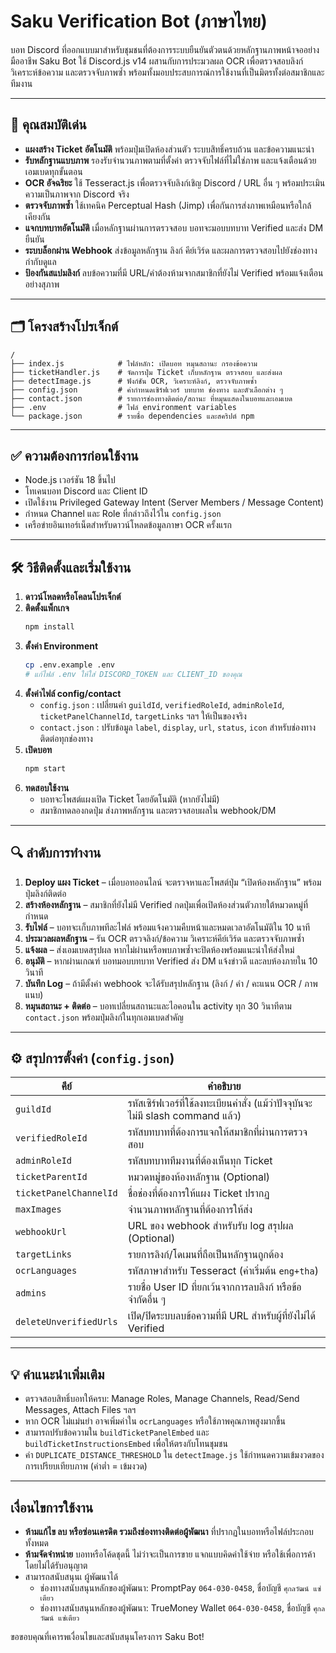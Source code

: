 # Saku Verification Bot (ภาษาไทย)

บอท Discord ที่ออกแบบมาสำหรับชุมชนที่ต้องการระบบยืนยันตัวตนด้วยหลักฐานภาพหน้าจออย่างมืออาชีพ Saku Bot ใช้ Discord.js v14 ผสานกับการประมวลผล OCR เพื่อตรวจสอบลิงก์ วิเคราะห์ข้อความ และตรวจจับภาพซ้ำ พร้อมทั้งมอบประสบการณ์การใช้งานที่เป็นมิตรทั้งต่อสมาชิกและทีมงาน

---

## 🔰 คุณสมบัติเด่น

- **แผงสร้าง Ticket อัตโนมัติ** พร้อมปุ่มเปิดห้องส่วนตัว ระบบสิทธิ์ครบถ้วน และข้อความแนะนำ
- **รับหลักฐานแบบภาพ** รองรับจำนวนภาพตามที่ตั้งค่า ตรวจจับไฟล์ที่ไม่ใช่ภาพ และแจ้งเตือนด้วยเอมเบดทุกขั้นตอน
- **OCR อัจฉริยะ** ใช้ Tesseract.js เพื่อตรวจจับลิงก์เชิญ Discord / URL อื่น ๆ พร้อมประเมินความเป็นภาพจาก Discord จริง
- **ตรวจจับภาพซ้ำ** ใช้เทคนิค Perceptual Hash (Jimp) เพื่อกันการส่งภาพเหมือนหรือใกล้เคียงกัน
- **แจกบทบาทอัตโนมัติ** เมื่อหลักฐานผ่านการตรวจสอบ บอทจะมอบบทบาท Verified และส่ง DM ยืนยัน
- **ระบบล็อกผ่าน Webhook** ส่งข้อมูลหลักฐาน ลิงก์ คีย์เวิร์ด และผลการตรวจสอบไปยังช่องทางกำกับดูแล
- **ป้องกันสแปมลิงก์** ลบข้อความที่มี URL/คำต้องห้ามจากสมาชิกที่ยังไม่ Verified พร้อมแจ้งเตือนอย่างสุภาพ

---

## 🗂 โครงสร้างโปรเจ็กต์

```
/
├── index.js            # ไฟล์หลัก: เปิดบอท หมุนสถานะ กรองข้อความ
├── ticketHandler.js    # จัดการปุ่ม Ticket เก็บหลักฐาน ตรวจสอบ และส่งผล
├── detectImage.js      # ฟังก์ชัน OCR, วิเคราะห์ลิงก์, ตรวจจับภาพซ้ำ
├── config.json         # ค่ากำหนดเซิร์ฟเวอร์ บทบาท ช่องทาง และตัวเลือกต่าง ๆ
├── contact.json        # รายการช่องทางติดต่อ/สถานะ ที่หมุนแสดงในบอทและเอมเบด
├── .env                # ไฟล์ environment variables
└── package.json        # รายชื่อ dependencies และสคริปต์ npm
```

---

## ✅ ความต้องการก่อนใช้งาน

- Node.js เวอร์ชัน 18 ขึ้นไป
- โทเคนบอท Discord และ Client ID
- เปิดใช้งาน Privileged Gateway Intent (Server Members / Message Content)
- กำหนด Channel และ Role ที่กล่าวถึงไว้ใน `config.json`
- เครือข่ายอินเทอร์เน็ตสำหรับดาวน์โหลดข้อมูลภาษา OCR ครั้งแรก

---

## 🛠 วิธีติดตั้งและเริ่มใช้งาน

1. **ดาวน์โหลดหรือโคลนโปรเจ็กต์**
2. **ติดตั้งแพ็กเกจ**
   ```bash
   npm install
   ```
3. **ตั้งค่า Environment**
   ```bash
   cp .env.example .env
   # แก้ไฟล์ .env ให้ใส่ DISCORD_TOKEN และ CLIENT_ID ของคุณ
   ```
4. **ตั้งค่าไฟล์ config/contact**
   - `config.json` : เปลี่ยนค่า `guildId`, `verifiedRoleId`, `adminRoleId`, `ticketPanelChannelId`, `targetLinks` ฯลฯ ให้เป็นของจริง
   - `contact.json` : ปรับข้อมูล `label`, `display`, `url`, `status`, `icon` สำหรับช่องทางติดต่อทุกช่องทาง
5. **เปิดบอท**
   ```bash
   npm start
   ```
6. **ทดสอบใช้งาน**
   - บอทจะโพสต์แผงเปิด Ticket โดยอัตโนมัติ (หากยังไม่มี)
   - สมาชิกทดลองกดปุ่ม ส่งภาพหลักฐาน และตรวจสอบผลใน webhook/DM

---

## 🔍 ลำดับการทำงาน

1. **Deploy แผง Ticket** – เมื่อบอทออนไลน์ จะตรวจหาและโพสต์ปุ่ม “เปิดห้องหลักฐาน” พร้อมปุ่มลิงก์ติดต่อ
2. **สร้างห้องหลักฐาน** – สมาชิกที่ยังไม่มี Verified กดปุ่มเพื่อเปิดห้องส่วนตัวภายใต้หมวดหมู่ที่กำหนด
3. **รับไฟล์** – บอทจะเก็บภาพทีละไฟล์ พร้อมแจ้งความคืบหน้าและหมดเวลาอัตโนมัติใน 10 นาที
4. **ประมวลผลหลักฐาน** – รัน OCR ตรวจลิงก์/ข้อความ วิเคราะห์คีย์เวิร์ด และตรวจจับภาพซ้ำ
5. **แจ้งผล** – ส่งเอมเบดสรุปผล หากไม่ผ่านหรือพบภาพซ้ำจะปิดห้องพร้อมแนะนำให้ส่งใหม่
6. **อนุมัติ** – หากผ่านเกณฑ์ บอทมอบบทบาท Verified ส่ง DM แจ้งข่าวดี และลบห้องภายใน 10 วินาที
7. **บันทึก Log** – ถ้ามีตั้งค่า webhook จะได้รับสรุปหลักฐาน (ลิงก์ / คำ / คะแนน OCR / ภาพแนบ)
8. **หมุนสถานะ + ติดต่อ** – บอทเปลี่ยนสถานะและไอคอนใน activity ทุก 30 วินาทีตาม `contact.json` พร้อมปุ่มลิงก์ในทุกเอมเบดสำคัญ

---

## ⚙️ สรุปการตั้งค่า (`config.json`)

| คีย์                     | คำอธิบาย                                                                 |
| ----------------------- | -------------------------------------------------------------------------- |
| `guildId`               | รหัสเซิร์ฟเวอร์ที่ใช้ลงทะเบียนคำสั่ง (แม้ว่าปัจจุบันจะไม่มี slash command แล้ว) |
| `verifiedRoleId`        | รหัสบทบาทที่ต้องการแจกให้สมาชิกที่ผ่านการตรวจสอบ                         |
| `adminRoleId`           | รหัสบทบาททีมงานที่ต้องเห็นทุก Ticket                                       |
| `ticketParentId`        | หมวดหมู่ของห้องหลักฐาน (Optional)                                         |
| `ticketPanelChannelId`  | ชื่อช่องที่ต้องการให้แผง Ticket ปรากฏ                                    |
| `maxImages`             | จำนวนภาพหลักฐานที่ต้องการให้ส่ง                                           |
| `webhookUrl`            | URL ของ webhook สำหรับรับ log สรุปผล (Optional)                             |
| `targetLinks`           | รายการลิงก์/โดเมนที่ถือเป็นหลักฐานถูกต้อง                                  |
| `ocrLanguages`          | รหัสภาษาสำหรับ Tesseract (ค่าเริ่มต้น `eng+tha`)                         |
| `admins`                | รายชื่อ User ID ที่ยกเว้นจากการลบลิงก์ หรือข้อจำกัดอื่น ๆ                  |
| `deleteUnverifiedUrls`  | เปิด/ปิดระบบลบข้อความที่มี URL สำหรับผู้ที่ยังไม่ได้ Verified              |

---

## 💡 คำแนะนำเพิ่มเติม

- ตรวจสอบสิทธิ์บอทให้ครบ: Manage Roles, Manage Channels, Read/Send Messages, Attach Files ฯลฯ
- หาก OCR ไม่แม่นยำ อาจเพิ่มค่าใน `ocrLanguages` หรือใช้ภาพคุณภาพสูงมากขึ้น
- สามารถปรับข้อความใน `buildTicketPanelEmbed` และ `buildTicketInstructionsEmbed` เพื่อให้ตรงกับโทนชุมชน
- ค่า `DUPLICATE_DISTANCE_THRESHOLD` ใน `detectImage.js` ใช้กำหนดความเข้มงวดของการเปรียบเทียบภาพ (ค่าต่ำ = เข้มงวด)

---

## เงื่อนไขการใช้งาน

- **ห้ามแก้ไข ลบ หรือซ่อนเครดิต รวมถึงช่องทางติดต่อผู้พัฒนา** ที่ปรากฏในบอทหรือไฟล์ประกอบทั้งหมด
- **ห้ามจัดจำหน่าย** บอทหรือโค้ดชุดนี้ ไม่ว่าจะเป็นการขาย แจกแบบคิดค่าใช้จ่าย หรือใช้เพื่อการค้าโดยไม่ได้รับอนุญาต
- สามารถสนับสนุนเ ผู้พัฒนาได้
  - ช่องทางสนับสนุนหลักของผู้พัฒนา: PromptPay
     `064-030-0458`, ชื่อบัญชี `ศุกลวัฒน์ แซ่เตียว`
  - ช่องทางสนับสนุนหลักของผู้พัฒนา: TrueMoney Wallet
     `064-030-0458`, ชื่อบัญชี `ศุกลวัฒน์ แซ่เตียว`

ขอขอบคุณที่เคารพเงื่อนไขและสนับสนุนโครงการ Saku Bot!

